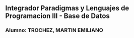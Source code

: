 ## Integrador Paradigmas y Lenguajes de Programacion III - Base de Datos
### Alumno: TROCHEZ, MARTIN EMILIANO
